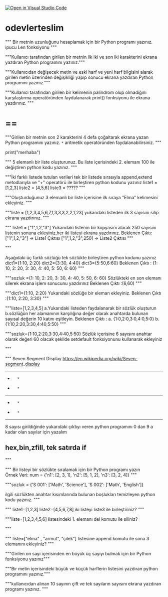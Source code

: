 [![Open in Visual Studio Code](https://classroom.github.com/assets/open-in-vscode-f059dc9a6f8d3a56e377f745f24479a46679e63a5d9fe6f495e02850cd0d8118.svg)](https://classroom.github.com/online_ide?assignment_repo_id=6617700&assignment_repo_type=AssignmentRepo)
# odevlerteslim

"""
Bir metnin uzunluğunu hesaplamak için bir Python programı yazınız. ipucu Len fonksiyonu
"""


"""Kullanıcı tarafından girilen bir metnin ilk iki ve son iki karakterini ekrana yazdıran Python programını yazınız."""



"""Kullanıcıdan değişecek metin ve eski harf ve yeni harf bilgisini alarak girilen metin üzerinden değişikliği yapıp sonucu ekrana yazdıran Python programını yazınız."""


"""Kullanıcı tarafından girilen bir kelimenin palindrom olup olmadığını karşılaştırma operatöründen faydalanarak print() fonksiyonu ile ekrana yazdırınız. """
# ==

"""Girilen bir metnin son 2 karakterini 4 defa çoğaltarak ekrana yazan Python programını yazınız. `*` aritmetik operatöründen faydalanabilirsiniz. """


print("merhaba")


"""
5 elemanlı bir liste oluşturunuz. Bu liste içerisindeki 2. elemanı 100 ile değiştiren python kodu yazınız.
"""



"""İki farklı listede tutulan verileri tek bir listede sırasıyla append,extend metodlarıyla ve "+" operatörü ile birleştiren python kodunu yazınız 
liste1 = [1,2,3]
liste2 = [4,5,6]
liste3 = ?????
"""


"""Oluşturduğunuz 3 elemanlı bir liste içerisine ilk sıraya "Elma" kelimesini ekleyiniz. """


"""liste = [1,2,3,4,5,6,7,1,3,3,3,2,2,1,23]
yukarıdaki listeden ilk 3 sayısını silip ekrana yazdırınız. 
"""






"""
liste1 = ["1",1,2,"3"]
Yukarıdaki listenin bir kopyasını alarak 250 sayısını listenin sonuna ekleyiniz,her iki listeyi ekrana yazdırınız.
Beklenen Çıktı:
["1",1,2,"3"] => Liste1 Çıktısı
["1",1,2,"3",250] => Liste2 Çıktısı
"""



"""

Aşağıdaki üç farklı sözlüğü tek sözlükte birleştiren python kodunu yazınız
dict1={1:10, 2:20}
dict2={3:30, 4:40}
dict3={5:50,6:60}
Beklenen Çıktı : {1: 10, 2: 20, 3: 30, 4: 40, 5: 50, 6: 60}
"""




"""sozluk ={1: 10, 2: 20, 3: 30, 4: 40, 5: 50, 6: 60}
Sözlükteki en son elemanı silerek ekrana işlem sonucunu yazdırınız
Beklenen Çıktı :(6,60)
"""



"""dict1={1:10, 2:20}
Yukarıdaki sözlüğe bir eleman ekleyiniz. 
Beklenen Çıktı :{1:10, 2:20, 3:30}
"""


"""liste=[1,2,3,4,5]
    a.Yukarıdaki listeden faydalanarak bir sözlük oluşturun 
    b.sözlüğün her alamanının karşılığına değer olarak anahtarda bulunan sayısal değerin 10 katını eşitleyin.
Beklenen Çıktı :
a. {1:0,2:0,3:0,4:0,5:0}
b. {1:10,2:20,3:30,4:40,5:50}
"""


"""sozluk={1:10,2:20,3:30,4:40,5:50}
Sözlük içerisine 6 sayısını anahtar olarak değeri 60 olacak şekilde setdefault fonksiyonunu kullanarak ekleyiniz

"""



"""
Seven Segment Display 
https://en.wikipedia.org/wiki/Seven-segment_display

* * * * *
*       *
*       *
* * * * *
*       *
*       *
* * * * *

8 sayısı girildiğinde yukarıdaki çıktıyı veren python programını 0 dan 9 a kadar olan sayılar için yazalım
## hex,bin,zfill, tek satırda if

"""



"""
Bir listeyi bir sözlükte sıralamak için bir Python programı yazın <br>
Örnek Veri: num = {'n1': [2, 3, 1], 'n2': [5, 1, 2], 'n3': [3, 2, 4]}
"""


"""sozluk = {'S  001': ['Math', 'Science'], 'S    002': ['Math', 'English']} 

ilgili sözlükten anahtar kısımlarında bulunan boşlukları temizleyen python kodu yazınız. 
"""



"""
liste1=[1,2,3]
liste2=[4,5,6,7,8]
iki listeyi liste3 ile birleştiriniz?
"""



"""liste=[1,2,3,4,5,6] listesindeki 1. elemanı del komutu ile siliniz?

"""


"""
liste=["elma" , "armut", "çilek"] listesine append komutu ile sona 3 elemanını ekleyiniz?
"""

"""Girilen on sayı içerisinden en büyük üç sayıyı bulmak için bir Python fonksiyonu yazınız"""



"""Bir metin içerisindeki büyük ve küçük harflerin listesini yazdıran python programını yazınız."""



"""kullanıcıdan alınan 10 sayının çift ve tek sayıların sayısını ekrana yazdıran programı yazınız. """

